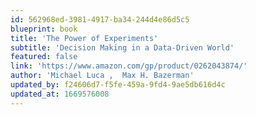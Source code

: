 ```yaml
---
id: 562968ed-3981-4917-ba34-244d4e86d5c5
blueprint: book
title: 'The Power of Experiments'
subtitle: 'Decision Making in a Data-Driven World'
featured: false
link: 'https://www.amazon.com/gp/product/0262043874/'
author: 'Michael Luca ,  Max H. Bazerman'
updated_by: f24606d7-f5fe-459a-9fd4-9ae5db616d4c
updated_at: 1669576008
---
```


